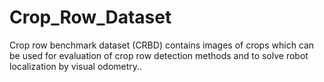 # Crop_Row_Dataset
Crop row benchmark dataset (CRBD) contains images of crops which can be used for evaluation of crop row detection methods and to solve robot localization by visual odometry..

